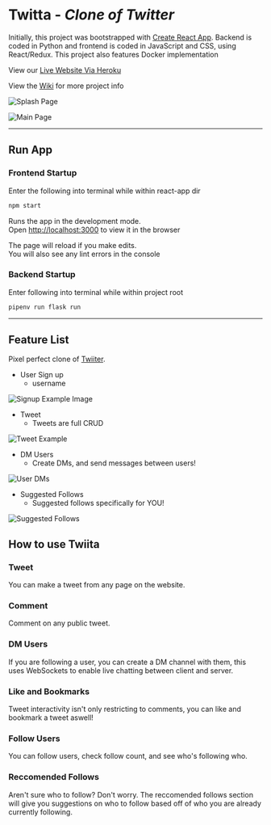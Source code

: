 # Twitta - *Clone of Twitter*

Initially, this project was bootstrapped with [Create React App](https://github.com/facebook/create-react-app). Backend is coded in Python and frontend is coded in JavaScript and CSS, using React/Redux. This project also features Docker implementation

View our [Live Website Via Heroku](https://aa-not-discord.herokuapp.com/)

View the [Wiki](https://github.com/nebbb/dasecondproject/wiki) for more project info

![Splash Page](https://i.imgur.com/nM5Z1lE.png)

![Main Page](https://i.imgur.com/pghl4sX.png)

---

## Run App

### Frontend Startup

Enter the following into terminal while within react-app dir

```bash
npm start
```

Runs the app in the development mode.\
Open [http://localhost:3000](http://localhost:3000) to view it in the browser

The page will reload if you make edits.\
You will also see any lint errors in the console

### Backend Startup

Enter following into terminal while within project root

```bash
pipenv run flask run
```
---

## Feature List

Pixel perfect clone of [Twiiter](http://twitter.com).

* User Sign up
    - username

![Signup Example Image](https://i.imgur.com/ZtJytKs.png)

* Tweet
    - Tweets are full CRUD

![Tweet Example](https://i.imgur.com/o0edfjL.png)

* DM Users 
    - Create DMs, and send messages between users!

![User DMs](https://i.imgur.com/tyAgqL9.png)

* Suggested Follows
    - Suggested follows specifically for YOU!

![Suggested Follows](https://i.imgur.com/tegyWwW.png)



## How to use Twiita

### Tweet

You can make a tweet from any page on the website. 

### Comment

Comment on any public tweet.

### DM Users

If you are following a user, you can create a DM channel with them, this uses WebSockets to enable live chatting between client and server.

### Like and Bookmarks

Tweet interactivity isn't only restricting to comments, you can like and bookmark a tweet aswell!

### Follow Users

You can follow users, check follow count, and see who's following who.

### Reccomended Follows

Aren't sure who to follow? Don't worry. The reccomended follows section will give you suggestions on who to follow based off of who you are already currently following.
